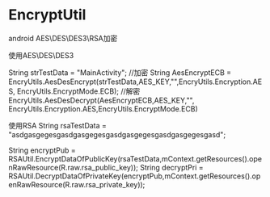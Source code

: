 # EncryptUtil
android AES\DES\DES3\RSA加密


使用AES\DES\DES3

String strTestData = "MainActivity";
//加密
String AesEncryptECB = EncryUtils.AesDesEncrypt(strTestData,AES_KEY,"",EncryUtils.Encryption.AES, EncryUtils.EncryptMode.ECB);
//解密
EncryUtils.AesDesDecrypt(AesEncryptECB,AES_KEY,"", EncryUtils.Encryption.AES,EncryUtils.EncryptMode.ECB)


使用RSA
String rsaTestData = "asdgasgegesgasdgasgegesgasdgasgegesgasdgasgegesgasd";

String encryptPub = RSAUtil.EncryptDataOfPublicKey(rsaTestData,mContext.getResources().openRawResource(R.raw.rsa_public_key));
String decryptPri = RSAUtil.DecryptDataOfPrivateKey(encryptPub,mContext.getResources().openRawResource(R.raw.rsa_private_key));
